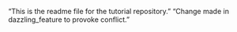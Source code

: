 “This is the readme file for the tutorial
repository.”
“Change made in dazzling_feature to provoke conflict.”